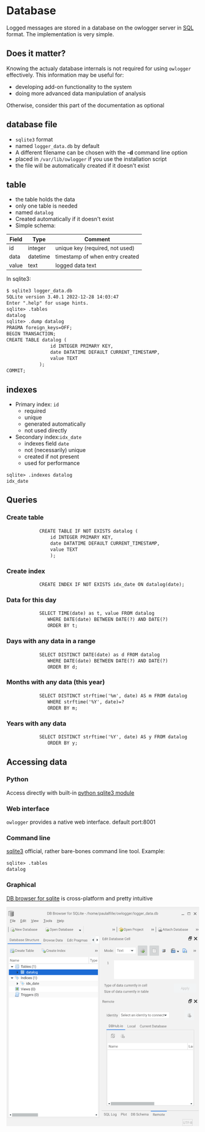 # Database

Logged messages are stored in a database on the owlogger server in [SQL](https://www.w3schools.com/sql/sql_intro.asp) format. The implementation is very simple.

## Does it matter?

Knowing the actualy database internals is not required for using `owlogger` effectively. This information may be useful for:

* developing add-on functionality to the system
* doing more advanced data manipulation of analysis

Otherwise, consider this part of the documentation as optional

## database file

* `sqlite3` format
* named `logger_data.db` by default
* A different filename can be chosen with the __-d__ command line option
* placed in `/var/lib/owlogger` if you use the installation script
* the file will be automatically created if it doesn't exist

## table

* the table holds the data
* only one table is needed
* named `datalog`
* Created automatically if it doesn't exist
* Simple schema:

| Field | Type | Comment |
|-------|------|-------|
| id | integer | unique key (required, not used) |
| data | datetime | timestamp of when entry created|
| value | text | logged data text |

In sqlite3: 
```
$ sqlite3 logger_data.db 
SQLite version 3.40.1 2022-12-28 14:03:47
Enter ".help" for usage hints.
sqlite> .tables
datalog
sqlite> .dump datalog
PRAGMA foreign_keys=OFF;
BEGIN TRANSACTION;
CREATE TABLE datalog (
                id INTEGER PRIMARY KEY, 
                date DATATIME DEFAULT CURRENT_TIMESTAMP, 
                value TEXT
            );
COMMIT;
```

## indexes

* Primary index: `id`
  * required 
  * unique 
  * generated automatically
  * not used directly
* Secondary index:`idx_date`
  * indexes field `date`
  * not (necessarily) unique
  * created if not present
  * used for performance

```
sqlite> .indexes datalog
idx_date
```
## Queries

### Create table
```
            CREATE TABLE IF NOT EXISTS datalog (
                id INTEGER PRIMARY KEY, 
                date DATATIME DEFAULT CURRENT_TIMESTAMP, 
                value TEXT
                );
```

### Create index
```
            CREATE INDEX IF NOT EXISTS idx_date ON datalog(date);
```

### Data for this day
```
            SELECT TIME(date) as t, value FROM datalog 
               WHERE DATE(date) BETWEEN DATE(?) AND DATE(?) 
               ORDER BY t;
```

### Days with any data in a range
```
            SELECT DISTINCT DATE(date) as d FROM datalog 
               WHERE DATE(date) BETWEEN DATE(?) AND DATE(?) 
               ORDER BY d;
```

### Months with any data (this year)
```
            SELECT DISTINCT strftime('%m', date) AS m FROM datalog 
               WHERE strftime('%Y', date)=?  
               ORDER BY m;
```

### Years with any data
```
            SELECT DISTINCT strftime('%Y', date) AS y FROM datalog 
               ORDER BY y;
```

## Accessing data

### Python
Access directly with built-in [python sqlite3 module](https://docs.python.org/3/library/sqlite3.html)

### Web interface

`owlogger` provides a native web interface. default port:8001

### Command line 

[sqlite3](https://sqlite.org/index.html) official, rather bare-bones command line tool. Example:
```
sqlite> .tables
datalog
```

### Graphical

[DB browser for sqlite](https://sqlitebrowser.org/) is cross-platform and pretty intuitive

![sqlitebroaser](sqlitebroaser.png)